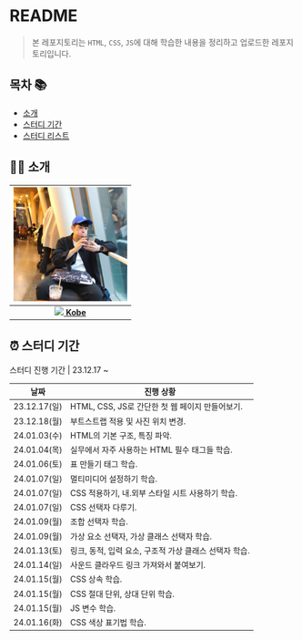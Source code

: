 # README
> 본 레포지토리는 `HTML`, `CSS`, `JS`에 대해 학습한 내용을 정리하고 업로드한 레포지토리입니다.

## 목차 📚

- [소개](#-소개)
- [스터디 기간](#-스터디-기간)
- [스터디 리스트](#-스터디-리스트)

## 🧑‍💻 소개
| <img src="https://github.com/devKobe24/BranchTest/blob/main/IMG_5424.JPG?raw=true" width="200" height="200"/> |
| :-: |
| [<img src="https://hackmd.io/_uploads/SJEQuLsEh.png" width="20"/> **Kobe**](https://github.com/devKobe24) |

## ⏰ 스터디 기간
스터디 진행 기간 | 23.12.17 ~

| 날짜 | 진행 상황 | 
| -------- | -------- |
| 23.12.17(일) | HTML, CSS, JS로 간단한 첫 웹 페이지 만들어보기. |
| 23.12.18(월) | 부트스트랩 적용 및 사진 위치 변경. |
| 24.01.03(수) | HTML의 기본 구조, 특징 파악. |
| 24.01.04(목) | 실무에서 자주 사용하는 HTML 필수 태그들 학습. |
| 24.01.06(토) | 표 만들기 태그 학습. |
| 24.01.07(일) | 멀티미디어 설정하기 학습. |
| 24.01.07(일) | CSS 적용하기, 내.외부 스타일 시트 사용하기 학습. |
| 24.01.07(일) | CSS 선택자 다루기. |
| 24.01.09(월) | 조합 선택자 학습. |
| 24.01.09(월) | 가상 요소 선택자, 가상 클래스 선택자 학습. |
| 24.01.13(토) | 링크, 동적, 입력 요소, 구조적 가상 클래스 선택자 학습. |
| 24.01.14(일) | 사운드 클라우드 링크 가져와서 붙여보기. |
| 24.01.15(월) | CSS 상속 학습. |
| 24.01.15(월) | CSS 절대 단위, 상대 단위 학습. |
| 24.01.15(월) | JS 변수 학습. |
| 24.01.16(화) | CSS 색상 표기법 학습. |
